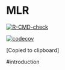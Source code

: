 # MLR

<!-- badges: start -->
  [![R-CMD-check](https://github.com/YichuWang/MLR/workflows/R-CMD-check/badge.svg)](https://github.com/YichuWang/MLR/actions)
  
  [![codecov](https://codecov.io/gh/YichuWang/MLR/branch/main/graph/badge.svg?token=3L3EFF5LAL)](https://codecov.io/gh/YichuWang/MLR)
  <!-- badges: end -->
  [Copied to clipboard]
  
  
  
#introduction
